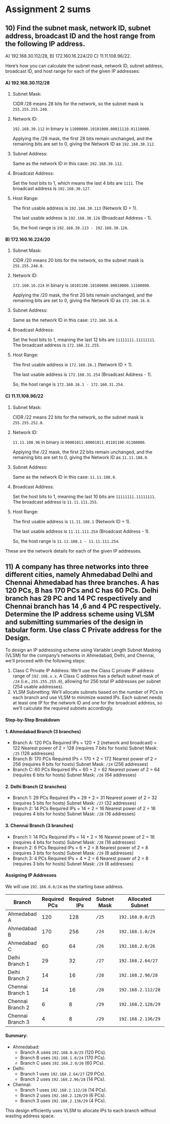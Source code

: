 # Assignment 2 sums

## 10) Find the subnet mask, network ID, subnet address, broadcast ID and the host range from the following IP address.

A) 192.168.30.112/28, B) 172.160.16.224/20 C) 11.11.108.96/22.

Here’s how you can calculate the subnet mask, network ID, subnet address, broadcast ID, and host range for each of the given IP addresses:

#### A) 192.168.30.112/28

1. Subnet Mask:

   CIDR /28 means 28 bits for the network, so the subnet mask is `255.255.255.240`.

2. Network ID:

   `192.168.30.112` in binary is `11000000.10101000.00011110.01110000`.

   Applying the /28 mask, the first 28 bits remain unchanged, and the remaining bits are set to 0, giving the Network ID as `192.168.30.112`.

3. Subnet Address:

   Same as the network ID in this case: `192.168.30.112`.

4. Broadcast Address:

   Set the host bits to 1, which means the last 4 bits are `1111`. The broadcast address is `192.168.30.127`.

5. Host Range:

   The first usable address is `192.168.30.113` (Network ID + 1).

   The last usable address is `192.168.30.126` (Broadcast Address - 1).

   So, the host range is `192.168.30.113 - 192.168.30.126`.

#### B) 172.160.16.224/20

1. Subnet Mask:

   CIDR /20 means 20 bits for the network, so the subnet mask is `255.255.240.0`.

2. Network ID:

   `172.160.16.224` in binary is `10101100.10100000.00010000.11100000`.

   Applying the /20 mask, the first 20 bits remain unchanged, and the remaining bits are set to 0, giving the Network ID as `172.160.16.0`.

3. Subnet Address:

   Same as the network ID in this case: `172.160.16.0`.

4. Broadcast Address:

   Set the host bits to 1, meaning the last 12 bits are `11111111.11111111`. The broadcast address is `172.160.31.255`.

5. Host Range:

   The first usable address is `172.160.16.1` (Network ID + 1).

   The last usable address is `172.160.31.254` (Broadcast Address - 1).

   So, the host range is `172.160.16.1 - 172.160.31.254`.

#### C) 11.11.108.96/22

1. Subnet Mask:

   CIDR /22 means 22 bits for the network, so the subnet mask is `255.255.252.0`.

2. Network ID:

   `11.11.108.96` in binary is `00001011.00001011.01101100.01100000`.

   Applying the /22 mask, the first 22 bits remain unchanged, and the remaining bits are set to 0, giving the Network ID as `11.11.108.0`.

3. Subnet Address:

   Same as the network ID in this case: `11.11.108.0`.

4. Broadcast Address:

   Set the host bits to 1, meaning the last 10 bits are `11111111.11111111`. The broadcast address is `11.11.111.255`.

5. Host Range:

   The first usable address is `11.11.108.1` (Network ID + 1).

   The last usable address is `11.11.111.254` (Broadcast Address - 1).

   So, the host range is `11.11.108.1 - 11.11.111.254`.

These are the network details for each of the given IP addresses.

## 11) A company has three networks into three different cities, namely Ahmedabad Delhi and Chennai Ahmedabad has three branches. A has 120 PCs, B has 170 PCs and C has 60 PCs. Delhi branch has 29 PC and 14 PC respectively and Chennai branch has 14 ,6 and 4 PC respectively. Determine the IP address scheme using VLSM and submitting summaries of the design in tabular form. Use class C Private address for the Design.

To design an IP addressing scheme using Variable Length Subnet Masking (VLSM) for the company’s networks in Ahmedabad, Delhi, and Chennai, we'll proceed with the following steps:

1. Class C Private IP Address: We'll use the Class C private IP address range of `192.168.x.x`. A Class C address has a default subnet mask of `/24` (i.e., `255.255.255.0`), allowing for 256 total IP addresses per subnet (254 usable addresses).
2. VLSM Subnetting: We’ll allocate subnets based on the number of PCs in each branch and use VLSM to minimize wasted IPs. Each subnet needs at least one IP for the network ID and one for the broadcast address, so we’ll calculate the required subnets accordingly.

#### Step-by-Step Breakdown

#### 1. Ahmedabad Branch (3 branches)

- Branch A: 120 PCs
  Required IPs = 120 + 2 (network and broadcast) = 122
  Nearest power of 2 = 128 (requires 7 bits for hosts)
  Subnet Mask: `/25` (128 addresses)
- Branch B: 170 PCs
  Required IPs = 170 + 2 = 172
  Nearest power of 2 = 256 (requires 8 bits for hosts)
  Subnet Mask: `/24` (256 addresses)
- Branch C: 60 PCs
  Required IPs = 60 + 2 = 62
  Nearest power of 2 = 64 (requires 6 bits for hosts)
  Subnet Mask: `/26` (64 addresses)

#### 2. Delhi Branch (2 branches)

- Branch 1: 29 PCs
  Required IPs = 29 + 2 = 31
  Nearest power of 2 = 32 (requires 5 bits for hosts)
  Subnet Mask: `/27` (32 addresses)
- Branch 2: 14 PCs
  Required IPs = 14 + 2 = 16
  Nearest power of 2 = 16 (requires 4 bits for hosts)
  Subnet Mask: `/28` (16 addresses)

#### 3. Chennai Branch (3 branches)

- Branch 1: 14 PCs
  Required IPs = 14 + 2 = 16
  Nearest power of 2 = 16 (requires 4 bits for hosts)
  Subnet Mask: `/28` (16 addresses)
- Branch 2: 6 PCs
  Required IPs = 6 + 2 = 8
  Nearest power of 2 = 8 (requires 3 bits for hosts)
  Subnet Mask: `/29` (8 addresses)
- Branch 3: 4 PCs
  Required IPs = 4 + 2 = 6
  Nearest power of 2 = 8 (requires 3 bits for hosts)
  Subnet Mask: `/29` (8 addresses)

#### Assigning IP Addresses

We will use `192.168.0.0/24` as the starting base address.

| Branch           | Required PCs | Required IPs | Subnet Mask | Allocated Subnet   | Available IPs |
| ---------------- | ------------ | ------------ | ----------- | ------------------ | ------------- |
| Ahmedabad A      | 120          | 128          | `/25`       | `192.168.0.0/25`   | 128           |
| Ahmedabad B      | 170          | 256          | `/24`       | `192.168.1.0/24`   | 256           |
| Ahmedabad C      | 60           | 64           | `/26`       | `192.168.2.0/26`   | 64            |
| Delhi Branch 1   | 29           | 32           | `/27`       | `192.168.2.64/27`  | 32            |
| Delhi Branch 2   | 14           | 16           | `/28`       | `192.168.2.96/28`  | 16            |
| Chennai Branch 1 | 14           | 16           | `/28`       | `192.168.2.112/28` | 16            |
| Chennai Branch 2 | 6            | 8            | `/29`       | `192.168.2.128/29` | 8             |
| Chennai Branch 3 | 4            | 8            | `/29`       | `192.168.2.136/29` | 8             |

#### Summary:

- Ahmedabad:
  - Branch A uses `192.168.0.0/25` (120 PCs).
  - Branch B uses `192.168.1.0/24` (170 PCs).
  - Branch C uses `192.168.2.0/26` (60 PCs).
- Delhi:
  - Branch 1 uses `192.168.2.64/27` (29 PCs).
  - Branch 2 uses `192.168.2.96/28` (14 PCs).
- Chennai:
  - Branch 1 uses `192.168.2.112/28` (14 PCs).
  - Branch 2 uses `192.168.2.128/29` (6 PCs).
  - Branch 3 uses `192.168.2.136/29` (4 PCs).

This design efficiently uses VLSM to allocate IPs to each branch without wasting address space.
